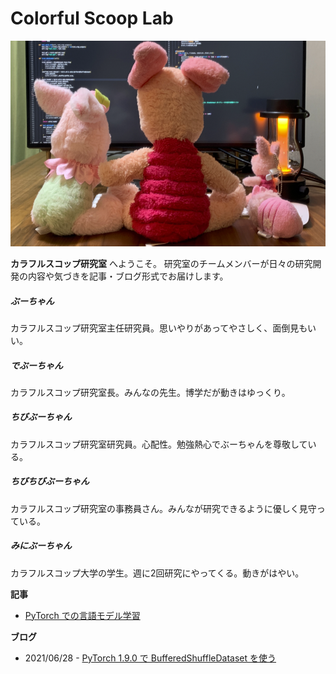 # Colorful Scoop Lab

<img src="top.png" alt="" class="rounded mx-auto d-block">

**カラフルスコップ研究室** へようこそ。
研究室のチームメンバーが日々の研究開発の内容や気づきを記事・ブログ形式でお届けします。

<div class="row">
  <div class="col-md-4">
    <div class="card">
      <!-- <img src="..." class="card-img-top" alt="..."> -->
      <div class="card-body">
        <h5 class="card-title">ぶーちゃん</h5>
        <p class="card-text">カラフルスコップ研究室主任研究員。思いやりがあってやさしく、面倒見もいい。</p>
      </div>
    </div>
  </div>
  <div class="col-md-4">
    <div class="card">
      <!-- <img src="..." class="card-img-top" alt="..."> -->
      <div class="card-body">
        <h5 class="card-title">でぶーちゃん</h5>
        <p class="card-text">カラフルスコップ研究室長。みんなの先生。博学だが動きはゆっくり。</p>
      </div>
    </div>
  </div>
  <div class="col-md-4">
    <div class="card">
      <!-- <img src="..." class="card-img-top" alt="..."> -->
      <div class="card-body">
        <h5 class="card-title">ちびぶーちゃん</h5>
        <p class="card-text">カラフルスコップ研究室研究員。心配性。勉強熱心でぶーちゃんを尊敬している。</p>
      </div>
    </div>
  </div>
  <div class="col-md-4">
    <div class="card">
      <!-- <img src="..." class="card-img-top" alt="..."> -->
      <div class="card-body">
        <h5 class="card-title">ちびちびぶーちゃん</h5>
        <p class="card-text">カラフルスコップ研究室の事務員さん。みんなが研究できるように優しく見守っている。</p>
      </div>
    </div>
  </div>
  <div class="col-md-4">
    <div class="card">
      <!-- <img src="..." class="card-img-top" alt="..."> -->
      <div class="card-body">
        <h5 class="card-title">みにぶーちゃん</h5>
        <p class="card-text">カラフルスコップ大学の学生。週に2回研究にやってくる。動きがはやい。</p>
      </div>
    </div>
  </div>
</div>

**記事**

* [PyTorch での言語モデル学習](article/pytorch_language_model_pipeline)

**ブログ**

* 2021/06/28 - [PyTorch 1.9.0 で BufferedShuffleDataset を使う](blog/20210628-buffereds_shuffle_dataset)

